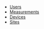 - [Users](api/users.md)
- [Measurements](api/measurements.md)
- [Devices](api/devices.md)
- [Sites](api/sites.md)
